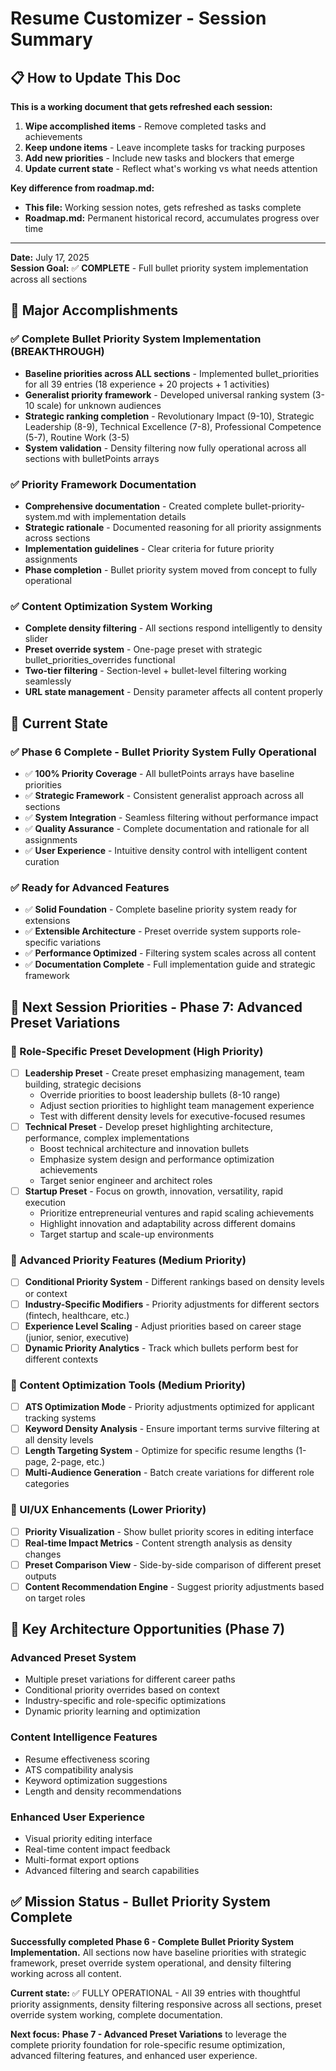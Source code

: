 # Resume Customizer - Session Summary

## 📋 How to Update This Doc

**This is a working document that gets refreshed each session:**
1. **Wipe accomplished items** - Remove completed tasks and achievements
2. **Keep undone items** - Leave incomplete tasks for tracking purposes
3. **Add new priorities** - Include new tasks and blockers that emerge
4. **Update current state** - Reflect what's working vs what needs attention

**Key difference from roadmap.md:**
- **This file:** Working session notes, gets refreshed as tasks complete
- **Roadmap.md:** Permanent historical record, accumulates progress over time

---

**Date:** July 17, 2025  
**Session Goal:** ✅ **COMPLETE** - Full bullet priority system implementation across all sections

## 🎯 Major Accomplishments

### ✅ Complete Bullet Priority System Implementation (BREAKTHROUGH)
- **Baseline priorities across ALL sections** - Implemented bullet_priorities for all 39 entries (18 experience + 20 projects + 1 activities)
- **Generalist priority framework** - Developed universal ranking system (3-10 scale) for unknown audiences
- **Strategic ranking completion** - Revolutionary Impact (9-10), Strategic Leadership (8-9), Technical Excellence (7-8), Professional Competence (5-7), Routine Work (3-5)
- **System validation** - Density filtering now fully operational across all sections with bulletPoints arrays

### ✅ Priority Framework Documentation 
- **Comprehensive documentation** - Created complete bullet-priority-system.md with implementation details
- **Strategic rationale** - Documented reasoning for all priority assignments across sections
- **Implementation guidelines** - Clear criteria for future priority assignments
- **Phase completion** - Bullet priority system moved from concept to fully operational

### ✅ Content Optimization System Working
- **Complete density filtering** - All sections respond intelligently to density slider
- **Preset override system** - One-page preset with strategic bullet_priorities_overrides functional
- **Two-tier filtering** - Section-level + bullet-level filtering working seamlessly
- **URL state management** - Density parameter affects all content properly

## 🔧 Current State

### ✅ Phase 6 Complete - Bullet Priority System Fully Operational
- ✅ **100% Priority Coverage** - All bulletPoints arrays have baseline priorities
- ✅ **Strategic Framework** - Consistent generalist approach across all sections  
- ✅ **System Integration** - Seamless filtering without performance impact
- ✅ **Quality Assurance** - Complete documentation and rationale for all assignments
- ✅ **User Experience** - Intuitive density control with intelligent content curation

### ✅ Ready for Advanced Features
- ✅ **Solid Foundation** - Complete baseline priority system ready for extensions
- ✅ **Extensible Architecture** - Preset override system supports role-specific variations
- ✅ **Performance Optimized** - Filtering system scales across all content
- ✅ **Documentation Complete** - Full implementation guide and strategic framework

## 🎯 Next Session Priorities - Phase 7: Advanced Preset Variations

### 🚀 Role-Specific Preset Development (High Priority)
- [ ] **Leadership Preset** - Create preset emphasizing management, team building, strategic decisions
  - Override priorities to boost leadership bullets (8-10 range)
  - Adjust section priorities to highlight team management experience
  - Test with different density levels for executive-focused resumes
- [ ] **Technical Preset** - Develop preset highlighting architecture, performance, complex implementations
  - Boost technical architecture and innovation bullets
  - Emphasize system design and performance optimization achievements
  - Target senior engineer and architect roles
- [ ] **Startup Preset** - Focus on growth, innovation, versatility, rapid execution
  - Prioritize entrepreneurial ventures and rapid scaling achievements
  - Highlight innovation and adaptability across different domains
  - Target startup and scale-up environments

### 🎯 Advanced Priority Features (Medium Priority)
- [ ] **Conditional Priority System** - Different rankings based on density levels or context
- [ ] **Industry-Specific Modifiers** - Priority adjustments for different sectors (fintech, healthcare, etc.)
- [ ] **Experience Level Scaling** - Adjust priorities based on career stage (junior, senior, executive)
- [ ] **Dynamic Priority Analytics** - Track which bullets perform best for different contexts

### 🔄 Content Optimization Tools (Medium Priority)
- [ ] **ATS Optimization Mode** - Priority adjustments optimized for applicant tracking systems
- [ ] **Keyword Density Analysis** - Ensure important terms survive filtering at all density levels
- [ ] **Length Targeting System** - Optimize for specific resume lengths (1-page, 2-page, etc.)
- [ ] **Multi-Audience Generation** - Batch create variations for different role categories

### 🎨 UI/UX Enhancements (Lower Priority)
- [ ] **Priority Visualization** - Show bullet priority scores in editing interface
- [ ] **Real-time Impact Metrics** - Content strength analysis as density changes
- [ ] **Preset Comparison View** - Side-by-side comparison of different preset outputs
- [ ] **Content Recommendation Engine** - Suggest priority adjustments based on target roles

## 🔑 Key Architecture Opportunities (Phase 7)

### Advanced Preset System
- Multiple preset variations for different career paths
- Conditional priority overrides based on context
- Industry-specific and role-specific optimizations
- Dynamic priority learning and optimization

### Content Intelligence Features
- Resume effectiveness scoring
- ATS compatibility analysis
- Keyword optimization suggestions
- Length and density recommendations

### Enhanced User Experience
- Visual priority editing interface
- Real-time content impact feedback
- Multi-format export options
- Advanced filtering and search capabilities

## ✅ Mission Status - Bullet Priority System Complete

**Successfully completed Phase 6 - Complete Bullet Priority System Implementation.** All sections now have baseline priorities with strategic framework, preset override system operational, and density filtering working across all content.

**Current state:** ✅ FULLY OPERATIONAL - All 39 entries with thoughtful priority assignments, density filtering responsive across all sections, preset override system working, complete documentation.

**Next focus:** **Phase 7 - Advanced Preset Variations** to leverage the complete priority foundation for role-specific resume optimization, advanced filtering features, and enhanced user experience. 
